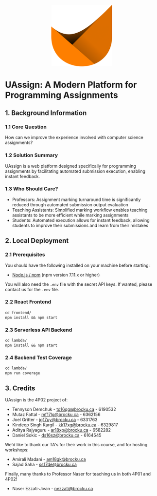 <p style="text-align:center" align="center"><img src="./assets/uassign.png" width="200"></p>

# UAssign: A Modern Platform for Programming Assignments

## 1. Background Information

### 1.1 Core Question

How can we improve the experience involved with computer science assignments?

### 1.2 Solution Summary

UAssign is a web platform designed specifically for programming assignments by facilitating automated submission execution, enabling instant feedback.

### 1.3 Who Should Care?

- Professors: Assignment marking turnaround time is significantly reduced through automated submission output evaluation
- Teaching Assistants: Simplified marking workflow enables teaching assistants to be more efficient while marking assignments
- Students: Automated execution allows for instant feedback, allowing students to improve their submissions and learn from their mistakes

## 2. Local Deployment

### 2.1 Prerequisites

You should have the following installed on your machine before starting:

- [Node.js / npm](https://nodejs.org/en/) (npm version 7.11.x or higher)

You will also need the `.env` file with the secret API keys. If wanted, please contact us for the `.env` file.

### 2.2 React Frontend

```
cd frontend/
npm install && npm start
```

### 2.3 Serverless API Backend

```
cd lambda/
npm install && npm start
```

### 2.4 Backend Test Coverage

```
cd lambda/
npm run coverage
```

## 3. Credits

UAssign is the 4P02 project of:

- Tennyson Demchuk - td16qg@brocku.ca - 6190532
- Mutaz Fattal - mf17lg@brocku.ca - 6362156
- Joel Gritter - jg17uy@brocku.ca - 6331763
- Kindeep Singh Kargil - kk17xg@brocku.ca - 6329817
- Aditya Rajyaguru - ar18xp@brocku.ca - 6582282
- Daniel Sokic - ds16sz@brocku.ca - 6164545

We'd like to thank our TA's for their work in this course, and for hosting workshops:

- Amirali Madani - am18gk@brocku.ca
- Sajad Saha - ss17de@brocku.ca

Finally, many thanks to Professor Naser for teaching us in both 4P01 and 4P02!

- Naser Ezzati-Jivan - nezzati@brocku.ca
